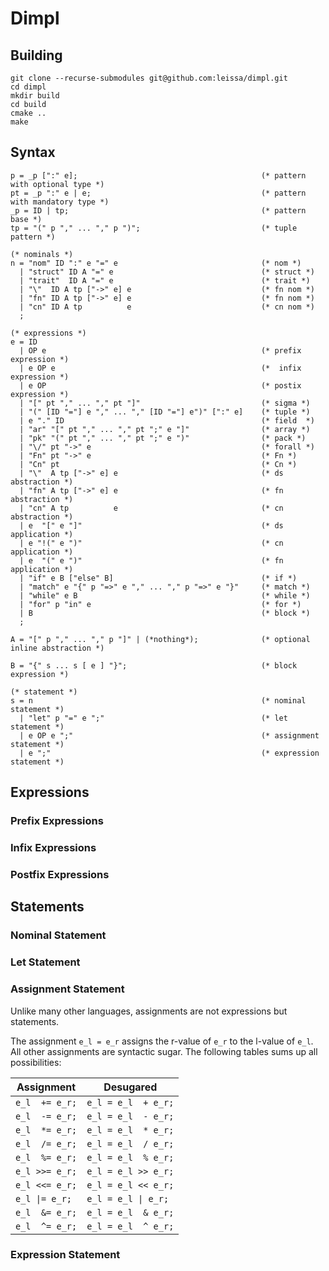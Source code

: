 # Dimpl

## Building

```
git clone --recurse-submodules git@github.com:leissa/dimpl.git
cd dimpl
mkdir build
cd build
cmake ..
make
```

## Syntax

```ebnf
p = _p [":" e];                                         (* pattern with optional type *)
pt = _p ":" e | e;                                      (* pattern with mandatory type *)
_p = ID | tp;                                           (* pattern base *)
tp = "(" p "," ... "," p ")";                           (* tuple pattern *)

(* nominals *)
n = "nom" ID ":" e "=" e                                (* nom *)
  | "struct" ID A "=" e                                 (* struct *)
  | "trait"  ID A "=" e                                 (* trait *)
  | "\"  ID A tp ["->" e] e                             (* fn nom *)
  | "fn" ID A tp ["->" e] e                             (* fn nom *)
  | "cn" ID A tp          e                             (* cn nom *)
  ;

(* expressions *)
e = ID
  | OP e                                                (* prefix expression *)
  | e OP e                                              (*  infix expression *)
  | e OP                                                (* postix expression *)
  | "[" pt "," ... "," pt "]"                           (* sigma *)
  | "(" [ID "="] e "," ... "," [ID "="] e")" [":" e]    (* tuple *)
  | e "." ID                                            (* field  *)
  | "ar" "[" pt "," ... "," pt ";" e "]"                (* array *)
  | "pk" "(" pt "," ... "," pt ";" e ")"                (* pack *)
  | "\/" pt "->" e                                      (* forall *)
  | "Fn" pt "->" e                                      (* Fn *)
  | "Cn" pt                                             (* Cn *)
  | "\"  A tp ["->" e] e                                (* ds abstraction *)
  | "fn" A tp ["->" e] e                                (* fn abstraction *)
  | "cn" A tp          e                                (* cn abstraction *)
  | e  "[" e "]"                                        (* ds application *)
  | e "!(" e ")"                                        (* cn application *)
  | e  "(" e ")"                                        (* fn application *)
  | "if" e B ["else" B]                                 (* if *)
  | "match" e "{" p "=>" e "," ... "," p "=>" e "}"     (* match *)
  | "while" e B                                         (* while *)
  | "for" p "in" e                                      (* for *)
  | B                                                   (* block *)
  ;

A = "[" p "," ... "," p "]" | (*nothing*);              (* optional inline abstraction *)

B = "{" s ... s [ e ] "}";                              (* block expression *)

(* statement *)
s = n                                                   (* nominal statement *)
  | "let" p "=" e ";"                                   (* let statement *)
  | e OP e ";"                                          (* assignment statement *)
  | e ";"                                               (* expression statement *)

```
## Expressions

### Prefix Expressions

### Infix Expressions

### Postfix Expressions

## Statements

### Nominal Statement

### Let Statement

### Assignment Statement

Unlike many other languages, assignments are not expressions but statements.

The assignment `e_l = e_r` assigns the r-value of `e_r` to the l-value of `e_l`.
All other assignments are syntactic sugar.
The following tables sums up all possibilities:

| Assignment     | Desugared           |
| -------------- | ------------------- |
| `e_l  += e_r;` | `e_l = e_l  + e_r;` |
| `e_l  -= e_r;` | `e_l = e_l  - e_r;` |
| `e_l  *= e_r;` | `e_l = e_l  * e_r;` |
| `e_l  /= e_r;` | `e_l = e_l  / e_r;` |
| `e_l  %= e_r;` | `e_l = e_l  % e_r;` |
| `e_l >>= e_r;` | `e_l = e_l >> e_r;` |
| `e_l <<= e_r;` | `e_l = e_l << e_r;` |
| `e_l \|= e_r;` | `e_l = e_l \| e_r;` |
| `e_l  &= e_r;` | `e_l = e_l  & e_r;` |
| `e_l  ^= e_r;` | `e_l = e_l  ^ e_r;` |

### Expression Statement
